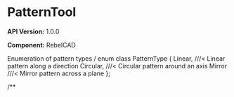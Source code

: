 # PatternTool

**API Version:** 1.0.0

**Component:** RebelCAD

Enumeration of pattern types
/
enum class PatternType {
    Linear,     ///< Linear pattern along a direction
    Circular,   ///< Circular pattern around an axis
    Mirror      ///< Mirror pattern across a plane
};

/**

